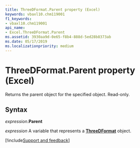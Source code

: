 ```yaml
---
title: ThreeDFormat.Parent property (Excel)
keywords: vbaxl10.chm119001
f1_keywords:
- vbaxl10.chm119001
api_name:
- Excel.ThreeDFormat.Parent
ms.assetid: 3930aa9d-0e65-f8b4-888d-5ed28b8373ab
ms.date: 05/17/2019
ms.localizationpriority: medium
---
```



# ThreeDFormat.Parent property (Excel)

Returns the parent object for the specified object. Read-only.


## Syntax

_expression_.**Parent**

_expression_ A variable that represents a **[ThreeDFormat](Excel.ThreeDFormat.md)** object.




[!include[Support and feedback](~/includes/feedback-boilerplate.md)]